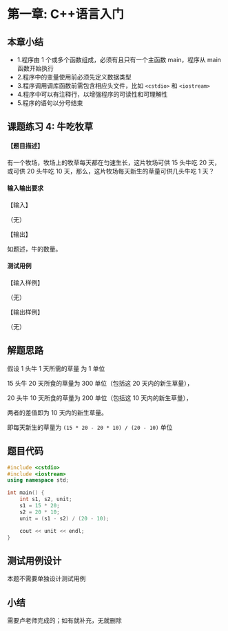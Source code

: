 # 第一章: C++语言入门

## 本章小结

- 1.程序由 1 个或多个函数组成，必须有且只有一个主函数 main，程序从 main 函数开始执行
- 2.程序中的变量使用前必须先定义数据类型
- 3.程序调用调库函数前需包含相应头文件，比如 `<cstdio>` 和 `<iostream>`
- 4.程序中可以有注释行，以增强程序的可读性和可理解性
- 5.程序的语句以分号结束

## 课题练习 4: 牛吃牧草

#### 【题目描述】

有一个牧场，牧场上的牧草每天都在匀速生长，这片牧场可供 15 头牛吃 20 天，或可供 20 头牛吃 10 天，那么，这片牧场每天新生的草量可供几头牛吃 1 天？

#### 输入输出要求

【输入】

（无）

【输出】

如题述，牛的数量。

#### 测试用例

【输入样例】

（无）

【输出样例】

（无）

## 解题思路

假设 1 头牛 1 天所需的草量 为 1 单位

15 头牛 20 天所食的草量为 300 单位（包括这 20 天内的新生草量），

20 头牛 10 天所食的草量为 200 单位（包括这 10 天内的新生草量），

两者的差值即为 10 天内的新生草量。

即每天新生的草量为 `(15 * 20 - 20 * 10) / (20 - 10)` 单位

## 题目代码

```c++
#include <cstdio>
#include <iostream>
using namespace std;

int main() {
    int s1, s2, unit;
    s1 = 15 * 20;
    s2 = 20 * 10;
    unit = (s1 - s2) / (20 - 10);

    cout << unit << endl;
}
```

## 测试用例设计

本题不需要单独设计测试用例

## 小结

需要卢老师完成的；如有就补充，无就删除
